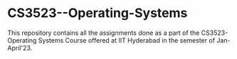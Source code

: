 # CS3523--Operating-Systems

This repository contains all the assignments done as a part of the CS3523- Operating Systems Course offered at IIT Hyderabad in the semester of Jan-April'23. 
